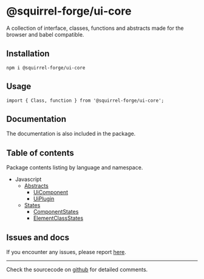 # @squirrel-forge/ui-core
A collection of interface, classes, functions and abstracts made for the browser and babel compatible.

## Installation

```
npm i @squirrel-forge/ui-core
```

## Usage

```
import { Class, function } from '@squirrel-forge/ui-core';
```

## Documentation
The documentation is also included in the package.

## Table of contents
Package contents listing by language and namespace.

 - Javascript
   - [Abstracts](docs/Abstracts.md)
     - [UiComponent](docs/Abstracts.md#uicomponent)
     - [UiPlugin](docs/Abstracts.md#uiplugin)
   - [States](docs/States.md)
     - [ComponentStates](docs/States.md#componentstates)
     - [ElementClassStates](docs/States.md#elementclassstates)

## Issues and docs
If you encounter any issues, please report [here](https://github.com/squirrel-forge/ui-core/issues).

---

Check the sourcecode on [github](https://github.com/squirrel-forge/ui-core) for detailed comments.
